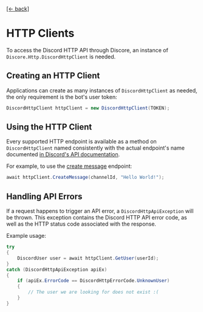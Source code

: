 [[← back]](./README.md)

# HTTP Clients

To access the Discord HTTP API through Discore, an instance of `Discore.Http.DiscordHttpClient` is needed.

## Creating an HTTP Client

Applications can create as many instances of `DiscordHttpClient` as needed, the only requirement is the bot's user token:

```csharp
DiscordHttpClient httpClient = new DiscordHttpClient(TOKEN);
```

## Using the HTTP Client
Every supported HTTP endpoint is available as a method on `DiscordHttpClient` named consistently with the actual endpoint's name documented [in Discord's API documentation](https://discordapp.com/developers/docs/intro).

For example, to use the [create message](https://discordapp.com/developers/docs/resources/channel#create-message) endpoint:

```csharp
await httpClient.CreateMessage(channelId, "Hello World!");
```

## Handling API Errors
If a request happens to trigger an API error, a `DiscordHttpApiException` will be thrown. This exception contains the Discord HTTP API error code, as well as the HTTP status code associated with the response.

Example usage:
```csharp
try
{
    DiscordUser user = await httpClient.GetUser(userId);
}
catch (DiscordHttpApiException apiEx)
{
    if (apiEx.ErrorCode == DiscordHttpErrorCode.UnknownUser)
    {
        // The user we are looking for does not exist :(
    }
}
```